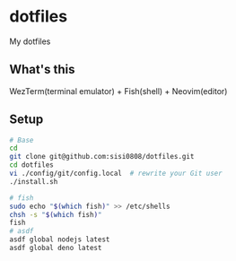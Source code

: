 # dotfiles

My dotfiles

## What's this

WezTerm(terminal emulator) + Fish(shell) + Neovim(editor)

## Setup

```Bash
# Base
cd
git clone git@github.com:sisi0808/dotfiles.git
cd dotfiles
vi ./config/git/config.local  # rewrite your Git user
./install.sh
```

```Bash
# fish
sudo echo "$(which fish)" >> /etc/shells
chsh -s "$(which fish)"
fish
# asdf
asdf global nodejs latest 
asdf global deno latest 
```
